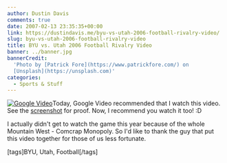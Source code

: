 ```yaml
---
author: Dustin Davis
comments: true
date: 2007-02-13 23:35:35+00:00
link: https://dustindavis.me/byu-vs-utah-2006-football-rivalry-video/
slug: byu-vs-utah-2006-football-rivalry-video
title: BYU vs. Utah 2006 Football Rivalry Video
banner: ../banner.jpg
bannerCredit:
  'Photo by [Patrick Fore](https://www.patrickfore.com/) on
  [Unsplash](https://unsplash.com)'
categories:
  - Sports & Stuff
---
```


[![Google Video](https://dustindavis.me/wp-content/images/_google_recommends.png)](https://dustindavis.me/wp-content/images/google_recommends.png)Today,
Google Video recommended that I watch this video. See the
[screenshot](https://dustindavis.me/wp-content/images/google_recommends.png) for
proof. Now, I recommend you watch it too! :D

I actually didn't get to watch the game this year because of the whole Mountain
West - Comcrap Monopoly. So I'd like to thank the guy that put this video
together for those of us less fortunate.

[tags]BYU, Utah, Football[/tags]

